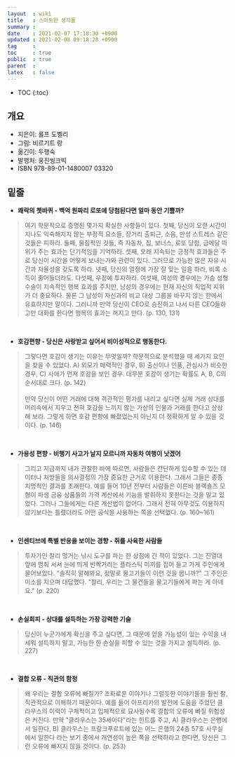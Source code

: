 ```yaml
---
layout  : wiki
title   : 스마트한 생각들 
summary : 
date    : 2021-02-07 17:18:30 +0900
updated : 2021-02-08 09:18:28 +0900
tag     : 
toc     : true
public  : true
parent  : 
latex   : false
---
```

* TOC
{:toc}

## 개요
* 지은이: 롤프 도벨리
* 그림: 비르기트 랑
* 옮긴이: 두행숙
* 발행처: 웅진씽크빅
* ISBN 978-89-01-1480007 03320

## 밑줄
* **쾌락의 쳇바퀴 - 백억 원짜리 로또에 당첨된다면 얼마 동안 기쁠까?**
> 여기 학문적으로 증명된 몇가지 확실한 사항들이 있다. 첫째, 당신이 오랜 시간이 지나도 익숙해지지 않는 부정적 요소들, 장거리 출퇴근, 소음, 만성 스트레스 같은 것들은 피하라. 둘째, 물질적인 것들, 즉 자동차, 집, 보너스, 로또 당첨, 금메달 따위가 주는 효과는 단기적임을 기억하라. 셋째, 오래 지속되는 긍정적 효과들은 주로 당신이 시간을 어떻게 보내는가와 관련이 있다. 그러므로 가능한 많은 자유 시간과 자율성을 갖도록 하라. 넷째, 당신의 열정에 가장 잘 맞는 일을 하라, 비록 소득이 줄어들더라도. 다섯째, 우정에 투자하라. 여섯째, 여성의 경우에는 가슴 성형수술이 지속적인 행복 효과를 주지만, 남성의 경우에는 현재 자신의 직업적 지위가 더 중요하다. 물론 그 남성이 자신과의 비교 대상 그룹을 바꾸지 않는 한에서 유효하지만 말이다. 그러니까 만약 당신이 CEO로 승진하고 나서 다른 CEO들하고만 대화를 한다면 행복의 효과는 꺼지고 만다.  (p. 130, 131) 
<br/>

* **호감편향 - 당신은 사랑받고 싶어서 비이성적으로 행동한다.**
> 그렇다면 호감이 생기는 이유는 무엇일까? 학문적으로 분석했을 때 세가지 요인을 찾을 수 있었다. A) 외모가 매력적인 경우, B) 출신이나 인품, 관심사가 비슷한 경우, C) 사애가 먼저 호감을 보인 경우. 대무분 호감이 생기는 확률도 A, B, C의 순서대로 크다.  (p. 142) <br/><br/>
> 만약 당신이 어떤 거래에 대해 객관적인 평가를 내리고 싶다면 실제 거래 상대를 머리속에서 지우고 전혀 호감을 느끼지 않는 가상의 인물과 거래를 한다고 상상해 보라. 그렇게 하면 호감 편향에 빠졌었는지 아닌지 더 정확하게 알 수 있을 것이다.  (p. 146)
<br/>

* **가용성 편향 - 비행기 사고가 날지 모르니까 자동차 여행이 낫겠어**
> 그리고 지금까지 내가 관찰한 바에 따르면, 사람들은 간단하게 입수할 수 있는 데이터나 처방들을 의사결정의 가장 중요한 근거로 이용한다. 그래서 그들은 종종치명적인 결과를 초래한다. 예를 들어 10년 전부터 사람들은 이른바 블랙숄즈 모형이 파생 금융 상품들의 가격 계산에서 기능을 발휘하지 못한다는 것을 알고 있었다. 그러나 그들에게는 다른 계산법이 없어다. 그래서 전혀 아무것도 이용하지 않기보다는 틀렸더라도 어떤 공식을 사용하는 쪽을 선택했다.  (p. 160~161) 
<br/>

* **인센티브에 특별 반응을 보이는 경향 - 쥐를 사육한 사람들**
> 투자가인 찰리 멍거는 낚시 도구를 파는 한 상점에 간 적이 있었다. 그는 진열대 앞에 멈춰 서서 눈에 띄게 반짝거리는 플라스틱 미끼를 집어 들고 가게 주인에게 물어보았다. "솔직히 말해봐요, 정말로 물고기들이 이런 것을 뭅니까?" 그 주인은 미소를 지으며 대답했다. "찰리, 우리는 그 물건들을 물고기들에게 파는 게 아녜요."  (p. 220)
<br/>

* **손실회피 - 상대를 설득하는 가장 강력한 기술**
> 당신이 누군가에게 확신을 주고 싶다면, 그 때문에 얻을 가능성이 있는 수익을 내세워 설득하지 말고, 가능한 한 손실을 피할 수 있는 것을 가지고 설득하라.  (p. 227)
<br/>

* **결합 오류 - 직관의 함정**
> 왜 우리는 결합 오류에 빠질가? 조화로운 이야기나 그럴듯한 이야기들을 훨씬 잘, 직관적으로 이해하기 때문이다. 예를 들어 아프리카의 발전에 도움을 주었던 클라우스의 이력이 구체적이고 입체적으로 묘사될수록 결합의 오류에 빠질 위험성은 커진다. 만약 "클라우스는 35세이다"라는 힌트를 주고, A) 클라우스는 은행에서 일한다, B) 클라우스는 프랑크푸르트에 있는 어느 은행의 24층 57호 사무실에서 일한다 라는 보기 중에서 개연성이 높은 쪽을 선택하라고 한다면, 당신은 그런 오류에 빠지지 않을 것이다.  (p. 253)
